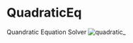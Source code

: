 # QuadraticEq
Quandratic Equation Solver
![quadratic_](https://github.com/FurkanT7/QuadraticEq/assets/172037307/1e6e8689-82fe-4975-a462-a0409b474a29)
